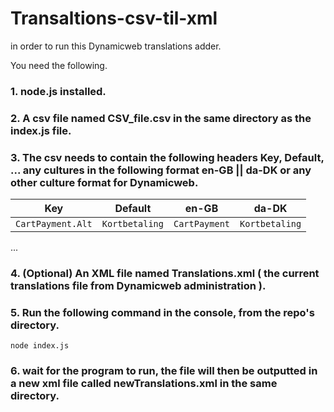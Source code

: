 # Transaltions-csv-til-xml

in order to run this Dynamicweb translations adder.

You need the following.

### 1. node.js installed.
### 2. A csv file named CSV_file.csv in the same directory as the index.js file.
### 3. The csv needs to contain the following headers Key, Default, ... any cultures in the following format en-GB || da-DK or any other culture format for Dynamicweb.
| Key              | Default        | en-GB         | da-DK   
| -----------------| ---------------| --------------| ------------- |
| `CartPayment.Alt`| `Kortbetaling` | `CartPayment` | `Kortbetaling`|
...
### 4. (Optional) An XML file named Translations.xml ( the current translations file from Dynamicweb administration ).
### 5. Run the following command in the console, from the repo's directory.

```
node index.js
```
### 6. wait for the program to run, the file will then be outputted in a new xml file called newTranslations.xml in the same directory.